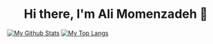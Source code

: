 <h1 align="center">Hi there, I'm Ali Momenzadeh 👋</h1>

[![My Github Stats](https://github-readme-stats.vercel.app/api?username=EbrahimDev01&show_icons=true&theme=dracula)](https://github.com/anuraghazra/github-readme-stats)
[![My Top Langs](https://github-readme-stats.vercel.app/api/top-langs/?username=EbrahimDev01&layout=compact&theme=dracula&langs_count=10)](https://github.com/anuraghazra/github-readme-stats)

